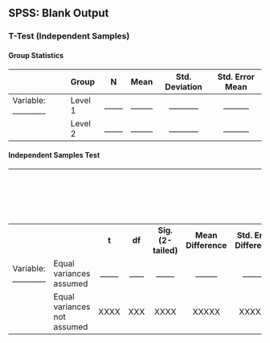 ## SPSS: Blank Output

### T-Test (Independent Samples)

#### Group Statistics

| |Group|N|Mean|Std. Deviation|Std. Error Mean|
| :- | :- | :-: | :-: | :-: | :-: |
|Variable: \_\_\_\_\_\_\_\_\_|Level 1|\_\_\_\_\_|\_\_\_\_\_\_|\_\_\_\_\_\_\_\_|\_\_\_\_\_\_\_|
| |Level 2|\_\_\_\_\_|\_\_\_\_\_\_|\_\_\_\_\_\_\_\_|\_\_\_\_\_\_\_|

#### Independent Samples Test

| | ||||||95% Confidence Interval <br>of the Difference||
| :- | :- | :-: | :-: | :-: | :-: | :-: | :-: | :-: |
| | |**t**|**df**|**Sig. (2-tailed)**|**Mean Difference**|**Std. Error Difference**|**Lower**|**Upper**|
|Variable: \_\_\_\_\_\_\_\_\_|Equal variances assumed|\_\_\_\_\_|\_\_\_\_|\_\_\_\_\_|\_\_\_\_\_\_|\_\_\_\_\_\_\_|\_\_\_\_\_\_|\_\_\_\_\_\_|
| |Equal variances not assumed|XXXX|XXX|XXXX|XXXXX|XXXXXX|XXXXX|XXXXX|

